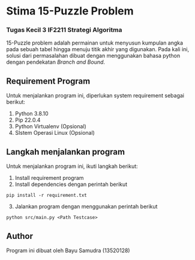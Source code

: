 # Stima 15-Puzzle Problem

### Tugas Kecil 3 IF2211 Strategi Algoritma

15-Puzzle problem adalah permainan untuk menyusun kumpulan angka pada sebuah tabel hingga menuju titik akhir yang digunakan. Pada kali ini, solusi dari permasalahan dibuat dengan menggunakan bahasa python dengan pendekatan _Branch and Bound_.

## Requirement Program

Untuk menjalankan program ini, diperlukan system requirement sebagai berikut:

1. Python 3.8.10
2. Pip 22.0.4
3. Python Virtualenv (Opsional)
4. SIstem Operasi Linux (Opsional)

## Langkah menjalankan program

Untuk menjalankan program ini, ikuti langkah berikut:

1. Install requirement program
2. Install dependencies dengan perintah berikut

```shell
pip install -r requirement.txt
```

3. Jalankan program dengan menggunakan perintah berikut

```shell
python src/main.py <Path Testcase>
```

## Author

Program ini dibuat oleh Bayu Samudra (13520128)
